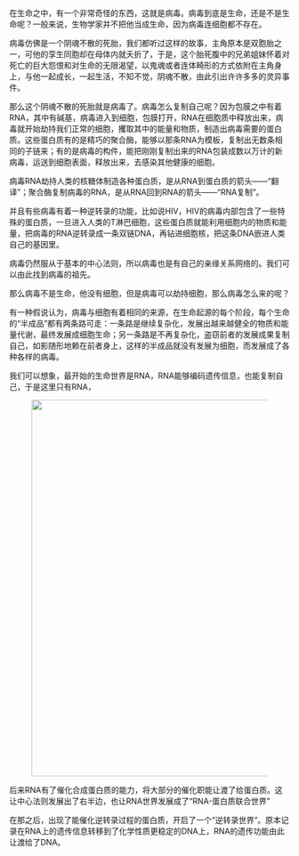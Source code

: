 <p data-pid="dmE6BH41">在生命之中，有一个非常奇怪的东西，这就是病毒。病毒到底是生命，还是不是生命呢？一般来说，生物学家并不把他当成生命，因为病毒连细胞都不存在。</p><p data-pid="nllaCyRP">病毒仿佛是一个阴魂不散的死胎，我们都听过这样的故事，主角原本是双胞胎之一，可他的孪生同胞却在母体内就夭折了，于是，这个胎死腹中的兄弟姐妹怀着对死亡的巨大怨恨和对生命的无限渴望，以鬼魂或者连体畸形的方式依附在主角身上，与他一起成长，一起生活，不知不觉，阴魂不散，由此引出许许多多的灵异事件。</p><p data-pid="srlsw1mb">那么这个阴魂不散的死胎就是病毒了。病毒怎么复制自己呢？因为包膜之中有着RNA，其中有碱基，病毒进入到细胞，包膜打开，RNA在细胞质中释放出来，病毒就开始劫持我们正常的细胞，攫取其中的能量和物质，制造出病毒需要的蛋白质。这些蛋白质有的是精巧的聚合酶，能够以那条RNA为模板，复制出无数条相同的子链来；有的是病毒的构件，能把刚刚复制出来的RNA包装成数以万计的新病毒，运送到细胞表面，释放出来，去感染其他健康的细胞。</p><p data-pid="D1PZaBaz">病毒RNA劫持人类的核糖体制造各种蛋白质，是从RNA到蛋白质的箭头——“翻译”；聚合酶复制病毒的RNA，是从RNA回到RNA的箭头——“RNA复制”。</p><p data-pid="13OBeooL">并且有些病毒有着一种逆转录的功能，比如说HIV，HIV的病毒内部包含了一些特殊的蛋白质，一旦进入人类的T淋巴细胞，这些蛋白质就能利用细胞内的物质和能量，把病毒的RNA逆转录成一条双链DNA，再钻进细胞核，把这条DNA嵌进人类自己的基因里。</p><p data-pid="q4_dF5sb">病毒仍然服从于基本的中心法则，所以病毒也是有自己的亲缘关系网络的。我们可以由此找到病毒的祖先。</p><p data-pid="7bkHv5Bz">那么病毒不是生命，他没有细胞，但是病毒可以劫持细胞，那么病毒怎么来的呢？</p><p data-pid="Itqv940Y">有一种假说认为，病毒与细胞有着相同的来源，在生命起源的每个阶段，每个生命的“半成品”都有两条路可走：一条路是继续复杂化，发展出越来越健全的物质和能量代谢，最终发展成细胞生命；另一条路是不再复杂化，盗窃前者的发展成果复制自己，如影随形地赖在前者身上，这样的半成品就没有发展为细胞，而发展成了各种各样的病毒。</p><p data-pid="5GvJhmsq">我们可以想象，最开始的生命世界是RNA，RNA能够编码遗传信息，也能复制自己，于是这里只有RNA，</p><figure data-size="normal"><img src="https://picx.zhimg.com/v2-acf34f93c2d49c145c595d164682ba34_720w.jpg?source=d16d100b" data-caption="" data-size="normal" data-rawwidth="677" data-rawheight="156" class="origin_image zh-lightbox-thumb" width="677" data-original="https://picx.zhimg.com/v2-acf34f93c2d49c145c595d164682ba34_720w.jpg?source=d16d100b"></figure><p data-pid="iFbTYCfr">后来RNA有了催化合成蛋白质的能力，将大部分的催化职能让渡了给蛋白质。这让中心法则发展出了右半边，也让RNA世界发展成了“RNA-蛋白质联合世界”</p><p data-pid="1B1H4zGp">在那之后，出现了能催化逆转录过程的蛋白质，开启了一个“逆转录世界”。原本记录在RNA上的遗传信息转移到了化学性质更稳定的DNA上，RNA的遗传功能由此让渡给了DNA。</p>